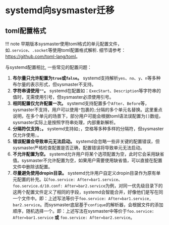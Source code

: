 # systemd向sysmaster迁移

## toml配置格式

!!! note
    早期版本sysmaster使用toml格式的单元配置文件，如`.service`、`.socket`等使用toml配置格式解析.
    细节请参考：<https://github.com/toml-lang/toml>。

与systemd配置相比, 一些常见的配置问题：

1. **布尔量只允许配置为`true`或`false`。** systemd支持解析`yes`、`no`、`y`、`n`等多种布尔量的表示形式，但sysmaster不支持。
2. **字符串请使用`""`。** systemd在配置如：`ExecStart`、`Description`等字符串的值时，无需使用引号，但sysmaster必须使用引号。
3. **相同配置仅允许配置一次。** systemd支持配置多个`After`、`Before`等，sysmaster不支持，用户可以使用`"`包裹的`;`分隔的多个单元名替换。这里重点说明，在多个单元的场景下，部分用户可能会根据toml语法误配置为`[]`数组，sysmaster实际上是按照字符串处理，内部重新解析。
4. **分隔符仅支持`;`。** systemd支持如`;`，空格等多种多样的分隔符，但sysmaster仅允许使用`;`。
5. **错误配置会导致单元无法启动。** systemd会忽略一些非关键的配置错误，但sysmaster严格检查配置是否正确，配置错误将导致单元无法启动。
6. **不允许配置为空。** systemd允许用户将某个选项配置为空，此时它会采用缺省值。sysmaster不允许配置为空，如果用户需要使用缺省值，可以直接在配置文件中删除该配置。
7. **尽量避免使用dropin目录。** systemd允许用户自定义dropin目录作为原有单元配置的补充。以`foo.service: After=bar1.service`、`foo.service.d/10.conf: After=bar2.service`为例，对同一优先级目录下的这两个配置文件定义了相同的字段，systemd会智能合并，好像他们是写在同一个文件中。即：上述写法等价于`foo.service: After=bar1.service, bar2.service`。而sysmaster底层基于`confique`的解析器，会根据文件的添加顺序，随机选择一个。即：上述写法在sysmaster中等价于`foo.service: After=bar1.service` **或** `foo.service: After=bar2.service`。
